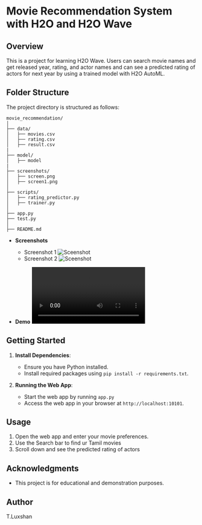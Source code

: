 # Movie Recommendation System with H2O and H2O Wave

## Overview

This is a project for learning H2O Wave. Users can search movie names and get released year, rating, and actor names and can see a predicted rating of actors for next year by using a trained model with H2O AutoML. 

## Folder Structure

The project directory is structured as follows:

```
movie_recommendation/
│
├── data/
│   ├── movies.csv
│   ├── rating.csv
│   ├── result.csv
|
├── model/
│   ├── model
|
├── screenshots/
│   ├── screen.png
│   ├── screen1.png
│
├── scripts/
│   ├── rating_predictor.py
│   ├── trainer.py
│
├── app.py
├── test.py
│
├── README.md
```

- **Screenshots**
  - Screenshot 1
![Sceenshot](https://raw.githubusercontent.com/Luxshan2000/movie_recommendation_project/main/assets/screen.png)
  - Screenshot 2
![Sceenshot](https://raw.githubusercontent.com/Luxshan2000/movie_recommendation_project/main/assets/screen2.png)

- **Demo**
![Screen recording](https://raw.githubusercontent.com/Luxshan2000/movie_recommendation_project/main/assets/recording.mp4)

## Getting Started

1. **Install Dependencies**:
   - Ensure you have Python installed.
   - Install required packages using `pip install -r requirements.txt`.


3. **Running the Web App**:
   - Start the web app by running `app.py` 
   - Access the web app in your browser at `http://localhost:10101`.

## Usage

1. Open the web app and enter your movie preferences.
2. Use the Search bar to find ur Tamil movies
3. Scroll down and see the predicted rating of actors

## Acknowledgments

- This project is for educational and demonstration purposes.


## Author

T.Luxshan
